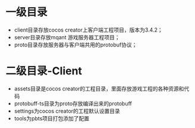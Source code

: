 # 一级目录
* client目录存放cocos creator上客户端工程项目，版本为3.4.2；
* server目录存放mqant 游戏服务器工程项目；
* proto目录存放服务器与客户端共用的protobuf协议；

# 二级目录-Client
* assets目录是cocos creator的工程目录，里面存放游戏工程的各种资源和代码
* protobuff-ts目录为proto存放编译出来的protobuff
* settings为cocos creator的工程默认设置目录
* tools为pbts项目打包添加了配置





